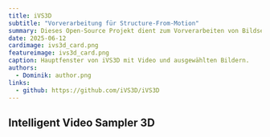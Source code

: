 ```yaml
---
title: iVS3D
subtitle: "Vorverarbeitung für Structure-From-Motion"
summary: Dieses Open-Source Projekt dient zum Vorverarbeiten von Bildsequenzen und Videos für die 3D-Rekonstruktion
date: 2025-06-12
cardimage: ivs3d_card.png
featureimage: ivs3d_card.png
caption: Hauptfenster von iVS3D mit Video und ausgewählten Bildern.
authors:
  - Dominik: author.png
links:
  - github: https://github.com/iVS3D/iVS3D
---
```


## Intelligent Video Sampler 3D